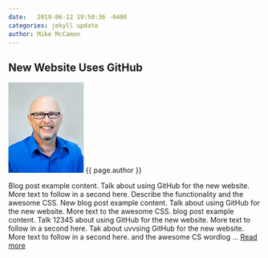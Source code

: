 ```yaml
---
date:   2019-06-12 19:50:36 -0400
categories: jekyll update
author: Mike McCamon
---
```

## New Website Uses GitHub
![Harold](/assets/images/people/harold_150_c.jpg)
{{ page.author }}
  
Blog post example content. Talk about using GitHub for the new website. More text to follow in a second here. Describe the functionality and the awesome CSS. New blog post example content. Talk about using GitHub for the new website. More text to the awesome CSS. blog post example content. Talk 12345 about using GitHub for the new website. More text to follow in a second here. Tak about uvvsing GitHub for the new website. More text to follow in a second here.  and the awesome CS wordlog ... <a href="#">Read more</a> </p>

